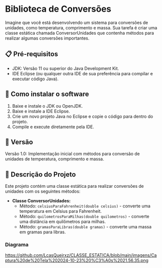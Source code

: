 # Biblioteca de Conversões

Imagine que você está desenvolvendo um sistema para conversões de unidades, como temperatura, comprimento e massa. Sua tarefa é criar uma classe estática chamada ConversorUnidades que contenha métodos para realizar algumas conversões importantes.

## 📋 Pré-requisitos

- JDK: Versão 11 ou superior do Java Development Kit.
- IDE Eclipse (ou qualquer outra IDE de sua preferência para compilar e executar código Java).

## 🔧 Como instalar o software

1. Baixe e instale o JDK ou OpenJDK.
2. Baixe e instale a IDE Eclipse.
3. Crie um novo projeto Java no Eclipse e copie o código para dentro do projeto.
4. Compile e execute diretamente pela IDE.

## 📌 Versão

Versão 1.0: Implementação inicial com métodos para conversão de unidades de temperatura, comprimento e massa.

## 📝 Descrição do Projeto

Este projeto contém uma classe estática para realizar conversões de unidades com os seguintes métodos:

- **Classe ConversorUnidades:**
  - Método: `celsiusParaFahrenheit(double celsius)` - converte uma temperatura em Celsius para Fahrenheit.
  - Método: `quilometrosParaMilhas(double quilometros)` - converte uma distância em quilômetros para milhas.
  - Método: `gramasParaLibras(double gramas)` - converte uma massa em gramas para libras.

### Diagrama

https://github.com/LcasQueirxz/CLASSE_ESTATICA/blob/main/imagens/Captura%20de%20Tela%202024-10-23%20%C3%A0s%2021.56.35.png

